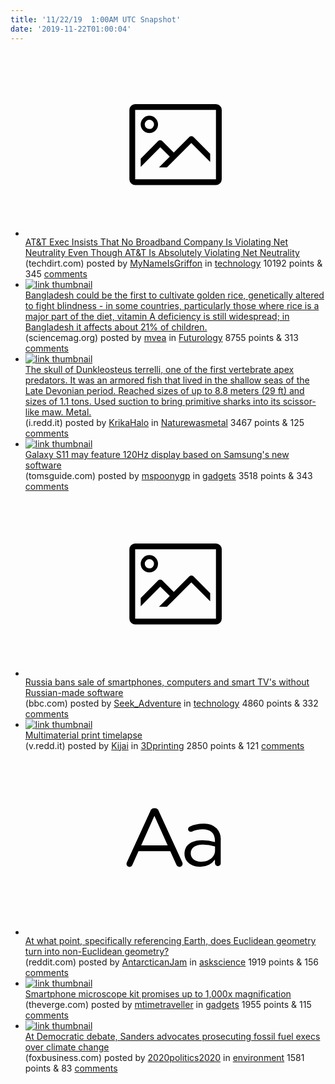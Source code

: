 ```yaml
---
title: '11/22/19  1:00AM UTC Snapshot'
date: '2019-11-22T01:00:04'
---
```

<ul>
<li><a href='https://www.techdirt.com/articles/20191120/07035043419/att-exec-insists-that-no-broadband-company-is-violating-net-neutrality-even-though-att-is-absolutely-violating-net-neutrality.shtml'><svg version='1.1' viewBox='-34 -14 104 64' preserveAspectRatio='xMidYMid meet' xmlns='http://www.w3.org/2000/svg' xmlns:xlink='http://www.w3.org/1999/xlink'>
    <title>link thumbnail</title>
    <path d='M32,4H4A2,2,0,0,0,2,6V30a2,2,0,0,0,2,2H32a2,2,0,0,0,2-2V6A2,2,0,0,0,32,4ZM4,30V6H32V30Z'></path>
    <path d='M8.92,14a3,3,0,1,0-3-3A3,3,0,0,0,8.92,14Zm0-4.6A1.6,1.6,0,1,1,7.33,11,1.6,1.6,0,0,1,8.92,9.41Z'></path>
    <path d='M22.78,15.37l-5.4,5.4-4-4a1,1,0,0,0-1.41,0L5.92,22.9v2.83l6.79-6.79L16,22.18l-3.75,3.75H15l8.45-8.45L30,24V21.18l-5.81-5.81A1,1,0,0,0,22.78,15.37Z'></path>
</svg></a><div><div class='linkTitle'><a href='https://www.techdirt.com/articles/20191120/07035043419/att-exec-insists-that-no-broadband-company-is-violating-net-neutrality-even-though-att-is-absolutely-violating-net-neutrality.shtml'>AT&amp;T Exec Insists That No Broadband Company Is Violating Net Neutrality Even Though AT&amp;T Is Absolutely Violating Net Neutrality</a></div>(techdirt.com) posted by <a href='https://www.reddit.com/user/MyNameIsGriffon'>MyNameIsGriffon</a> in <a href='https://www.reddit.com/r/technology'>technology</a> 10192 points & 345 <a href='https://www.reddit.com/r/technology/comments/dzkm0o/att_exec_insists_that_no_broadband_company_is/'>comments</a></div></li>

<li><a href='https://www.sciencemag.org/news/2019/11/bangladesh-could-be-first-cultivate-golden-rice-genetically-altered-fight-blindness'><img src='https://b.thumbs.redditmedia.com/InajhVxgnvrEVc9tFiUvJ6DxU6orbGQxA0Zo-F5B9gU.jpg' alt='link thumbnail'></a><div><div class='linkTitle'><a href='https://www.sciencemag.org/news/2019/11/bangladesh-could-be-first-cultivate-golden-rice-genetically-altered-fight-blindness'>Bangladesh could be the first to cultivate golden rice, genetically altered to fight blindness - in some countries, particularly those where rice is a major part of the diet, vitamin A deficiency is still widespread; in Bangladesh it affects about 21% of children.</a></div>(sciencemag.org) posted by <a href='https://www.reddit.com/user/mvea'>mvea</a> in <a href='https://www.reddit.com/r/Futurology'>Futurology</a> 8755 points & 313 <a href='https://www.reddit.com/r/Futurology/comments/dzhq6i/bangladesh_could_be_the_first_to_cultivate_golden/'>comments</a></div></li>

<li><a href='https://i.redd.it/txbt7n9bfyz31.jpg'><img src='https://b.thumbs.redditmedia.com/jRKJ3R3qK8j1Z87vHs7w8pQQMickvVE9zmbyrAE8UAg.jpg' alt='link thumbnail'></a><div><div class='linkTitle'><a href='https://i.redd.it/txbt7n9bfyz31.jpg'>The skull of Dunkleosteus terrelli, one of the first vertebrate apex predators. It was an armored fish that lived in the shallow seas of the Late Devonian period. Reached sizes of up to 8.8 meters (29 ft) and sizes of 1.1 tons. Used suction to bring primitive sharks into its scissor-like maw. Metal.</a></div>(i.redd.it) posted by <a href='https://www.reddit.com/user/KrikaHalo'>KrikaHalo</a> in <a href='https://www.reddit.com/r/Naturewasmetal'>Naturewasmetal</a> 3467 points & 125 <a href='https://www.reddit.com/r/Naturewasmetal/comments/dzcuoh/the_skull_of_dunkleosteus_terrelli_one_of_the/'>comments</a></div></li>

<li><a href='https://www.tomsguide.com/news/galaxy-s11-may-boast-120hz-display-according-to-samsungs-latest-os'><img src='https://b.thumbs.redditmedia.com/4gidCJPebCR-A_hkECnZy9Ax4684ViN0_tTZyUq5aVA.jpg' alt='link thumbnail'></a><div><div class='linkTitle'><a href='https://www.tomsguide.com/news/galaxy-s11-may-boast-120hz-display-according-to-samsungs-latest-os'>Galaxy S11 may feature 120Hz display based on Samsung's new software</a></div>(tomsguide.com) posted by <a href='https://www.reddit.com/user/mspoonygp'>mspoonygp</a> in <a href='https://www.reddit.com/r/gadgets'>gadgets</a> 3518 points & 343 <a href='https://www.reddit.com/r/gadgets/comments/dzio31/galaxy_s11_may_feature_120hz_display_based_on/'>comments</a></div></li>

<li><a href='https://www.bbc.com/news/world-europe-50507849'><svg version='1.1' viewBox='-34 -14 104 64' preserveAspectRatio='xMidYMid meet' xmlns='http://www.w3.org/2000/svg' xmlns:xlink='http://www.w3.org/1999/xlink'>
    <title>link thumbnail</title>
    <path d='M32,4H4A2,2,0,0,0,2,6V30a2,2,0,0,0,2,2H32a2,2,0,0,0,2-2V6A2,2,0,0,0,32,4ZM4,30V6H32V30Z'></path>
    <path d='M8.92,14a3,3,0,1,0-3-3A3,3,0,0,0,8.92,14Zm0-4.6A1.6,1.6,0,1,1,7.33,11,1.6,1.6,0,0,1,8.92,9.41Z'></path>
    <path d='M22.78,15.37l-5.4,5.4-4-4a1,1,0,0,0-1.41,0L5.92,22.9v2.83l6.79-6.79L16,22.18l-3.75,3.75H15l8.45-8.45L30,24V21.18l-5.81-5.81A1,1,0,0,0,22.78,15.37Z'></path>
</svg></a><div><div class='linkTitle'><a href='https://www.bbc.com/news/world-europe-50507849'>Russia bans sale of smartphones, computers and smart TV's without Russian-made software</a></div>(bbc.com) posted by <a href='https://www.reddit.com/user/Seek_Adventure'>Seek_Adventure</a> in <a href='https://www.reddit.com/r/technology'>technology</a> 4860 points & 332 <a href='https://www.reddit.com/r/technology/comments/dzoexk/russia_bans_sale_of_smartphones_computers_and/'>comments</a></div></li>

<li><a href='https://v.redd.it/7yf7rok362041'><img src='https://a.thumbs.redditmedia.com/FTvFZn8TsieoXVv_2USQI8coQATBxL2QHR14avSpt64.jpg' alt='link thumbnail'></a><div><div class='linkTitle'><a href='https://v.redd.it/7yf7rok362041'>Multimaterial print timelapse</a></div>(v.redd.it) posted by <a href='https://www.reddit.com/user/Kijai'>Kijai</a> in <a href='https://www.reddit.com/r/3Dprinting'>3Dprinting</a> 2850 points & 121 <a href='https://www.reddit.com/r/3Dprinting/comments/dzkxwd/multimaterial_print_timelapse/'>comments</a></div></li>

<li><a href='https://www.reddit.com/r/askscience/comments/dze2q6/at_what_point_specifically_referencing_earth_does/'><svg version='1.1' viewBox='-34 -12 104 64' preserveAspectRatio='xMidYMid slice' xmlns='http://www.w3.org/2000/svg' xmlns:xlink='http://www.w3.org/1999/xlink'>
    <title>text link thumbnail</title>
    <path d='M12.19,8.84a1.45,1.45,0,0,0-1.4-1h-.12a1.46,1.46,0,0,0-1.42,1L1.14,26.56a1.29,1.29,0,0,0-.14.59,1,1,0,0,0,1,1,1.12,1.12,0,0,0,1.08-.77l2.08-4.65h11l2.08,4.59a1.24,1.24,0,0,0,1.12.83,1.08,1.08,0,0,0,1.08-1.08,1.64,1.64,0,0,0-.14-.57ZM6.08,20.71l4.59-10.22,4.6,10.22Z'>
    </path>
    <path d='M32.24,14.78A6.35,6.35,0,0,0,27.6,13.2a11.36,11.36,0,0,0-4.7,1,1,1,0,0,0-.58.89,1,1,0,0,0,.94.92,1.23,1.23,0,0,0,.39-.08,8.87,8.87,0,0,1,3.72-.81c2.7,0,4.28,1.33,4.28,3.92v.5a15.29,15.29,0,0,0-4.42-.61c-3.64,0-6.14,1.61-6.14,4.64v.05c0,2.95,2.7,4.48,5.37,4.48a6.29,6.29,0,0,0,5.19-2.48V26.9a1,1,0,0,0,1,1,1,1,0,0,0,1-1.06V19A5.71,5.71,0,0,0,32.24,14.78Zm-.56,7.7c0,2.28-2.17,3.89-4.81,3.89-1.94,0-3.61-1.06-3.61-2.86v-.06c0-1.8,1.5-3,4.2-3a15.2,15.2,0,0,1,4.22.61Z'>
    </path>
</svg></a><div><div class='linkTitle'><a href='https://www.reddit.com/r/askscience/comments/dze2q6/at_what_point_specifically_referencing_earth_does/'>At what point, specifically referencing Earth, does Euclidean geometry turn into non-Euclidean geometry?</a></div>(reddit.com) posted by <a href='https://www.reddit.com/user/AntarcticanJam'>AntarcticanJam</a> in <a href='https://www.reddit.com/r/askscience'>askscience</a> 1919 points & 156 <a href='https://www.reddit.com/r/askscience/comments/dze2q6/at_what_point_specifically_referencing_earth_does/'>comments</a></div></li>

<li><a href='https://www.theverge.com/circuitbreaker/2019/11/21/20975677/smartphone-microscope-kickstarter-diple-announcement-magnification-zoom'><img src='https://b.thumbs.redditmedia.com/2-bWiPmd2YD_GpmXqOtVPXsx1N2sejxsLmc1H6c_ycE.jpg' alt='link thumbnail'></a><div><div class='linkTitle'><a href='https://www.theverge.com/circuitbreaker/2019/11/21/20975677/smartphone-microscope-kickstarter-diple-announcement-magnification-zoom'>Smartphone microscope kit promises up to 1,000x magnification</a></div>(theverge.com) posted by <a href='https://www.reddit.com/user/mtimetraveller'>mtimetraveller</a> in <a href='https://www.reddit.com/r/gadgets'>gadgets</a> 1955 points & 115 <a href='https://www.reddit.com/r/gadgets/comments/dzjpfw/smartphone_microscope_kit_promises_up_to_1000x/'>comments</a></div></li>

<li><a href='https://www.foxbusiness.com/money/bernie-sanders-fossil-fuel-executives-debate'><img src='https://b.thumbs.redditmedia.com/HD0Kl58ZW61mcVRH0U6PS6fHHQ7kXAyOfWoR_sLcSjI.jpg' alt='link thumbnail'></a><div><div class='linkTitle'><a href='https://www.foxbusiness.com/money/bernie-sanders-fossil-fuel-executives-debate'>At Democratic debate, Sanders advocates prosecuting fossil fuel execs over climate change</a></div>(foxbusiness.com) posted by <a href='https://www.reddit.com/user/2020politics2020'>2020politics2020</a> in <a href='https://www.reddit.com/r/environment'>environment</a> 1581 points & 83 <a href='https://www.reddit.com/r/environment/comments/dzls9s/at_democratic_debate_sanders_advocates/'>comments</a></div></li>

</ul>
